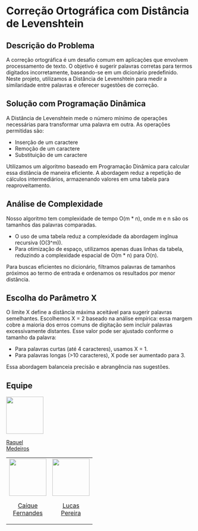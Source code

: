 # Correção Ortográfica com Distância de Levenshtein 

## Descrição do Problema 
A correção ortográfica é um desafio comum em aplicações que envolvem processamento de texto. O objetivo é sugerir palavras corretas para termos digitados incorretamente, baseando-se em um dicionário predefinido. Neste projeto, utilizamos a Distância de Levenshtein para medir a similaridade entre palavras e oferecer sugestões de correção.

## Solução com Programação Dinâmica 
A Distância de Levenshtein mede o número mínimo de operações necessárias para transformar uma palavra em outra. As operações permitidas são: 

- Inserção de um caractere 
- Remoção de um caractere 
- Substituição de um caractere
  
Utilizamos um algoritmo baseado em Programação Dinâmica para calcular essa distância de maneira eficiente. A abordagem reduz a repetição de cálculos intermediários, armazenando valores em uma tabela para reaproveitamento.

## Análise de Complexidade 
Nosso algoritmo tem complexidade de tempo O(m * n), onde m e n são os tamanhos das palavras comparadas. 

- O uso de uma tabela reduz a complexidade da abordagem ingînua recursiva (O(3^m)). 
- Para otimização de espaço, utilizamos apenas duas linhas da tabela, reduzindo a complexidade espacial de O(m * n) para O(n).
  
Para buscas eficientes no dicionário, filtramos palavras de tamanhos próximos ao termo de entrada e ordenamos os resultados por menor distância.

## Escolha do Parâmetro X 
O limite X define a distância máxima aceitável para sugerir palavras semelhantes. 
Escolhemos X = 2 baseado na análise empírica: essa margem cobre a maioria dos erros comuns de digitação sem incluir palavras excessivamente distantes. Esse valor pode ser ajustado conforme o tamanho da palavra: 
- Para palavras curtas (até 4 caracteres), usamos X = 1. 
- Para palavras longas (>10 caracteres), X pode ser aumentado para 3.
  
Essa abordagem balanceia precisão e abrangência nas sugestões. 

## Equipe
<table align="center">
  <tr align="center">
  <td>
      <a href="https://github.com/Caiqueferlima">
        <img src="https://avatars.githubusercontent.com/u/130234796?v=4" width=100 />
        <p>Caíque <br/>Fernandes</p>
      </a>
    </td>
    <td>
      <a href="https://github.com/lukkspereiraa">
        <img src="https://avatars.githubusercontent.com/@lukkspereiraa" width=100 />
        <p>Lucas <br/>Pereira</p>
      </a>
    </td>
      <a href="https://github.com/Rachelee18">
        <img src="https://avatars.githubusercontent.com/Rachelee18" width=100 />
        <p>Raquel <br/>Medeiros</p>
      </a>
  </tr>
</table>
